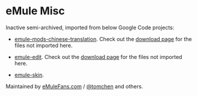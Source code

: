 ﻿# eMule Misc

Inactive semi-archived, imported from below Google Code projects:

* [emule-mods-chinese-translation](https://code.google.com/archive/p/emule-mods-chinese-translation). Check out the [download page](https://code.google.com/archive/p/emule-mods-chinese-translation/downloads) for the files not imported here.

* [emule-edit](https://code.google.com/archive/p/emule-edit). Check out the [download page](https://code.google.com/archive/p/emule-edit/downloads) for the files not imported here.

* [emule-skin](https://code.google.com/archive/p/emule-skin).

Maintained by [eMuleFans.com](https://www.emulefans.com) / [@tomchen](https://github.com/tomchen) and others.
